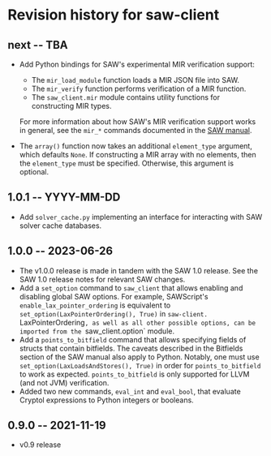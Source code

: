 # Revision history for saw-client

## next -- TBA

* Add Python bindings for SAW's experimental MIR verification support:

  * The `mir_load_module` function loads a MIR JSON file into SAW.
  * The `mir_verify` function performs verification of a MIR function.
  * The `saw_client.mir` module contains utility functions for constructing
    MIR types.

  For more information about how SAW's MIR verification support works in
  general, see the `mir_*` commands documented in the [SAW
  manual](https://github.com/GaloisInc/saw-script/blob/master/doc/manual/manual.md).
* The `array()` function now takes an additional `element_type` argument, which
  defaults `None`. If constructing a MIR array with no elements, then the
  `element_type` must be specified. Otherwise, this argument is optional.

## 1.0.1 -- YYYY-MM-DD

* Add `solver_cache.py` implementing an interface for interacting with SAW
  solver cache databases.

## 1.0.0 -- 2023-06-26

* The v1.0.0 release is made in tandem with the SAW 1.0 release. See the
  SAW 1.0 release notes for relevant SAW changes.
* Add a `set_option` command to `saw_client` that allows enabling and disabling
  global SAW options. For example, SAWScript's `enable_lax_pointer_ordering` is
  equivalent to `set_option(LaxPointerOrdering(), True)` in `saw-client.
  `LaxPointerOrdering`, as well as all other possible options, can be imported
  from the `saw_client.option` module.
* Add a `points_to_bitfield` command that allows specifying fields of structs
  that contain bitfields. The caveats described in the Bitfields section of the
  SAW manual also apply to Python. Notably, one must use
  `set_option(LaxLoadsAndStores(), True)` in order for `points_to_bitfield` to
  work as expected. `points_to_bitfield` is only supported for LLVM (and not
  JVM) verification.
* Added two new commands, `eval_int` and `eval_bool`, that evaluate Cryptol
  expressions to Python integers or booleans.


## 0.9.0 -- 2021-11-19

* v0.9 release
